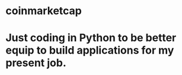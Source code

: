 # coinmarketcap
# Just coding in Python to be better equip to build applications for my present job.
